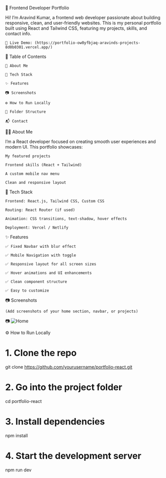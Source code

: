 💼 Frontend Developer Portfolio

Hi! I’m Aravind Kumar, a frontend web developer passionate about building responsive, clean, and user-friendly websites.
This is my personal portfolio built using React and Tailwind CSS, featuring my projects, skills, and contact info.

    🚀 Live Demo: (https://portfolio-ow0yfbjaq-aravinds-projects-8d0b0301.vercel.app/)

🧾 Table of Contents

    🧑 About Me

    🚀 Tech Stack

    ✨ Features

    📷 Screenshots

    ⚙️ How to Run Locally

    📁 Folder Structure

    📬 Contact

👨‍💻 About Me

I’m a React developer focused on creating smooth user experiences and modern UI.
This portfolio showcases:

    My featured projects

    Frontend skills (React + Tailwind)

    A custom mobile nav menu

    Clean and responsive layout

🚀 Tech Stack

    Frontend: React.js, Tailwind CSS, Custom CSS

    Routing: React Router (if used)

    Animation: CSS transitions, text-shadow, hover effects

    Deployment: Vercel / Netlify

✨ Features

    ✅ Fixed Navbar with blur effect

    ✅ Mobile Navigation with toggle

    ✅ Responsive layout for all screen sizes

    ✅ Hover animations and UI enhancements

    ✅ Clean component structure

    ✅ Easy to customize

📷 Screenshots

    (Add screenshots of your home section, navbar, or projects)

📷 ![Home](<img width="1319" height="683" alt="port" src="https://github.com/user-attachments/assets/85f836e8-0678-4822-93cf-d275096bc4f8" />)



⚙️ How to Run Locally

# 1. Clone the repo
git clone https://github.com/yourusername/portfolio-react.git

# 2. Go into the project folder
cd portfolio-react

# 3. Install dependencies
npm install

# 4. Start the development server
npm run dev
